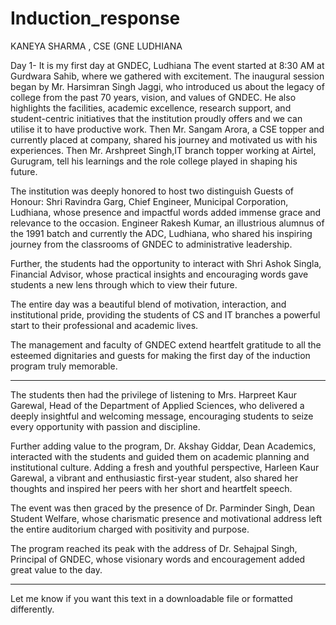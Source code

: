 # Induction_response
KANEYA SHARMA , CSE (GNE LUDHIANA 

Day 1- It is my first day at GNDEC, Ludhiana 
The event started at 8:30 AM at Gurdwara Sahib, where we gathered with excitement. The inaugural session began by Mr. Harsimran Singh Jaggi, who introduced us about the legacy of college from the past 70 years, vision, and values of GNDEC. He also highlights the facilities, academic excellence, research support, and student-centric initiatives that the institution proudly offers and we can utilise it to have productive work.
Then Mr. Sangam Arora, a CSE topper and currently placed at company, shared his journey and motivated us with his experiences. 
Then Mr. Arshpreet Singh,IT branch topper working at Airtel, Gurugram, tell his learnings and the role college played in shaping his future.

The institution was deeply honored to host two distinguish Guests of Honour:
Shri Ravindra Garg, Chief Engineer, Municipal Corporation, Ludhiana, whose presence and impactful words added immense grace and relevance to the occasion.
Engineer Rakesh Kumar, an illustrious alumnus of the 1991 batch and currently the ADC, Ludhiana, who shared his inspiring journey from the classrooms of GNDEC to administrative leadership.

Further, the students had the opportunity to interact with Shri Ashok Singla, Financial Advisor, whose practical insights and encouraging words gave students a new lens through which to view their future.

The entire day was a beautiful blend of motivation, interaction, and institutional pride, providing the students of CS and IT branches a powerful start to their professional and academic lives.

The management and faculty of GNDEC extend heartfelt gratitude to all the esteemed dignitaries and guests for making the first day of the induction program truly memorable.


---

The students then had the privilege of listening to Mrs. Harpreet Kaur Garewal, Head of the Department of Applied Sciences, who delivered a deeply insightful and welcoming message, encouraging students to seize every opportunity with passion and discipline.

Further adding value to the program, Dr. Akshay Giddar, Dean Academics, interacted with the students and guided them on academic planning and institutional culture. Adding a fresh and youthful perspective, Harleen Kaur Garewal, a vibrant and enthusiastic first-year student, also shared her thoughts and inspired her peers with her short and heartfelt speech.

The event was then graced by the presence of Dr. Parminder Singh, Dean Student Welfare, whose charismatic presence and motivational address left the entire auditorium charged with positivity and purpose.

The program reached its peak with the address of Dr. Sehajpal Singh, Principal of GNDEC, whose visionary words and encouragement added great value to the day.


---

Let me know if you want this text in a downloadable file or formatted differently.

